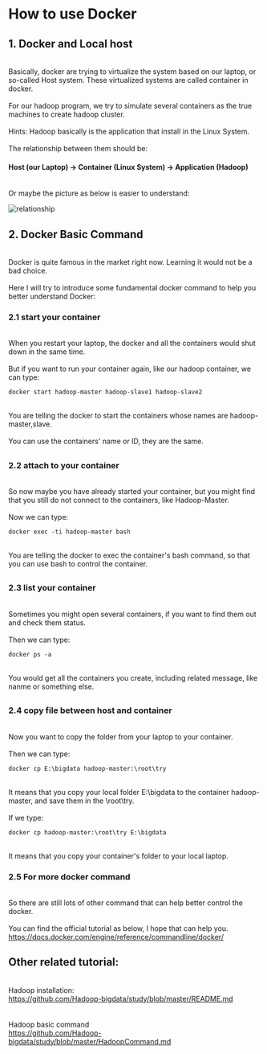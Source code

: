 # How to use Docker

## 1. Docker and Local host
<br>Basically, docker are trying to virtualize the system based on our laptop, or so-called Host system. These virtualized systems are called container in docker.</br>
<br>For our hadoop program, we try to simulate several containers as the true machines to create hadoop cluster.</br>
<br>Hints: Hadoop basically is the application that install in the Linux System.</br>
<br> The relationship between them should be:</br>
#### Host (our Laptop) -> Container (Linux System) -> Application (Hadoop)
<br> Or maybe the picture as below is easier to understand:

![relationship](https://www.juniper.net/assets/img/misc/diagram-what-is-docker-container.png)




## 2. Docker Basic Command
<br> Docker is quite famous in the market right now. Learning it would not be a bad choice.</br>
<br> Here I will try to introduce some fundamental docker command to help you better understand Docker:</br>

### 2.1 start your container
<br>When you restart your laptop, the docker and all the containers would shut down in the same time.</br>
<br>But if you want to run your container again, like our hadoop container, we can type:</br>

	docker start hadoop-master hadoop-slave1 hadoop-slave2
<br> You are telling the docker to start the containers whose names are hadoop-master,slave.</br>
<br> You can use the containers' name or ID, they are the same.</br>
##
### 2.2 attach to your container
<br>So now maybe you have already started your container, but you might find that you still do not connect to the containers, like Hadoop-Master.</br>
<br>Now we can type:</br>

	docker exec -ti hadoop-master bash
<br> You are telling the docker to exec the container's bash command, so that you can use bash to control the container.</br>
##
### 2.3 list your container
<br>Sometimes you might open several containers, if you want to find them out and check them status.</br>
<br>Then we can type:</br>

	docker ps -a
<br> You would get all the containers you create, including related message, like nanme or something else.</br>
##
### 2.4 copy file between host and container
<br>Now you want to copy the folder from your laptop to your container.</br>
<br>Then we can type:</br>

	docker cp E:\bigdata hadoop-master:\root\try
<br> It means that you copy your local folder  E:\bigdata to the container hadoop-master, and save them in the \root\try.</br>
<br>If we type:</br>

	docker cp hadoop-master:\root\try E:\bigdata 
<br> It means that you copy your container's folder to your local laptop.</br>

### 2.5 For more docker command
<br>So there are still lots of other command that can help better control the docker.</br>
<br> You can find the official tutorial as below, I hope that can help you.</br>
https://docs.docker.com/engine/reference/commandline/docker/

## Other related tutorial:
<br>Hadoop installation:</br>
https://github.com/Hadoop-bigdata/study/blob/master/README.md
<br></br>
<br>Hadoop basic command</br>
https://github.com/Hadoop-bigdata/study/blob/master/HadoopCommand.md
